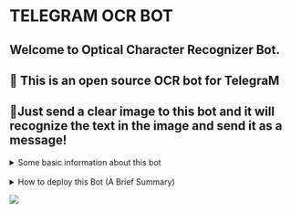 # TELEGRAM OCR BOT

## Welcome to Optical Character Recognizer Bot. 

## 🤏 This is an open source OCR bot for TelegraM
## 🤏Just send a clear image to this bot and it will recognize the text in the image and send it as a message!

<details>
  <summary> Some basic information about this bot </summary>

```
THIS BOT ONLY NEES YOUR
🤞 TELEGRAM BOT TOKEN &,
🤞 CLOUDMERSIVE OCR API
```

#### limitations
> cloudmersive api provides only 1000 images for free ( per month)
> solution:
>> You can just create a new account & use the new api which will provides u 2000 images.. etc,etc,etc.. you can create many cloudmersive accounts as many as you need..🙄

> another problem is that heroku provides only 550dynos for free (per month)
>> No one is going to help you..😜😜 
>> you can transfer your heroku account whenever your dyno is finished..😂 or host this bot your own..😁

</details>
⠀
⠀
<details>
  <summary> How to deploy this Bot (A Brief Summary) </summary>
  
I do not have any more time to waste..😒
Due to some works on other bots..

Just Fork it.. edit your repo at your own risk(if needed) and deploy on heroku.. 
> if u have any doubts or bug msg me on [telegram](t.me/nabilanavab)
</details>

![](https://telegra.ph/file/dc3044ee380fad8ad438b.jpg)


